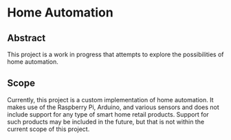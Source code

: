 # Home Automation

## Abstract
This project is a work in progress that attempts to explore the possibilities of home automation.

## Scope
Currently, this project is a custom implementation of home automation. It makes use of the Raspberry Pi, Arduino, and
various sensors and does not include support for any type of smart home retail products. Support for such products may
be included in the future, but that is not within the current scope of this project.
